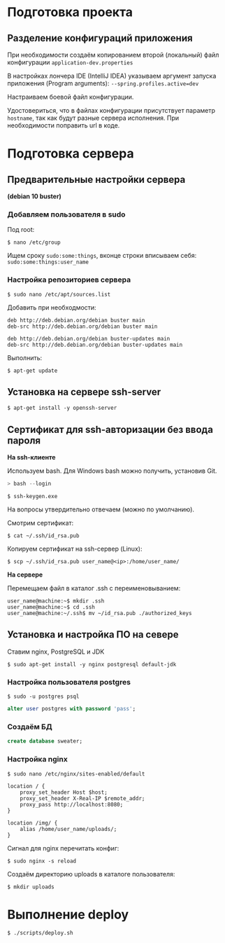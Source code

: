 # Подготовка проекта

## Разделение конфигураций приложения

При необходимости создаём копированием второй (локальный) файл конфигурации `application-dev.properties`

В настройках лончера IDE (IntelliJ IDEA) указываем аргумент запуска приложения (Program arguments): `--spring.profiles.active=dev`

Настраиваем боевой файл конфигурации.

Удостовериться, что в файлах конфигурации присутствует параметр `hostname`, так как будут разные сервера исполнения. При необходимости поправить url в коде.

# Подготовка сервера

## Предварительные настройки сервера

**(debian 10 buster)**

### Добавляем пользователя в sudo

Под root:

```shell
$ nano /etc/group
```

Ищем сроку `sudo:some:things`, вконце строки вписываем себя: `sudo:some:things:user_name`

### Настройка репозиториев сервера

```shell
$ sudo nano /etc/apt/sources.list
```

Добавить при необходмости:

```
deb http://deb.debian.org/debian buster main
deb-src http://deb.debian.org/debian buster main

deb http://deb.debian.org/debian buster-updates main
deb-src http://deb.debian.org/debian buster-updates main
```

Выполнить:

```shell
$ apt-get update
```

## Установка на сервере ssh-server

```shell
$ apt-get install -y openssh-server
```

## Сертификат для ssh-авторизации без ввода пароля

**На ssh-клиенте**

Используем bash. Для Windows bash можно получить, установив Git.

```powershell
> bash --login
```

```shell
$ ssh-keygen.exe
```

На вопросы утвердительно отвечаем (можно по умолчанию).

Смотрим сертификат:

```shell
$ cat ~/.ssh/id_rsa.pub
```

Копируем сертификат на ssh-сервер (Linux):

```shell
$ scp ~/.ssh/id_rsa.pub user_name@<ip>:/home/user_name/
```

**На сервере**

Перемещаем файл в каталог .ssh с переименовыванием:

```shell
user_name@machine:~$ mkdir .ssh
user_name@machine:~$ cd .ssh
user_name@machine:~/.ssh$ mv ~/id_rsa.pub ./authorized_keys
```

## Установка и настройка ПО на севере

Ставим nginx, PostgreSQL и JDK

```shell
$ sudo apt-get install -y nginx postgresql default-jdk
```

### Настройка пользователя postgres

```shell
$ sudo -u postgres psql
```

```sql
alter user postgres with password 'pass';
```

### Создаём БД

```sql
create database sweater;
```

### Настройка nginx

```shell
$ sudo nano /etc/nginx/sites-enabled/default
```

```nginx
location / {
    proxy_set_header Host $host;
    proxy_set_header X-Real-IP $remote_addr;
    proxy_pass http://localhost:8080;
}

location /img/ {
    alias /home/user_name/uploads/;
}
```

Сигнал для nginx перечитать конфиг:

```shell
$ sudo nginx -s reload
```

Создаём директорию uploads в каталоге пользователя:

```shell
$ mkdir uploads
```

# Выполнение deploy

```shell
$ ./scripts/deploy.sh
```